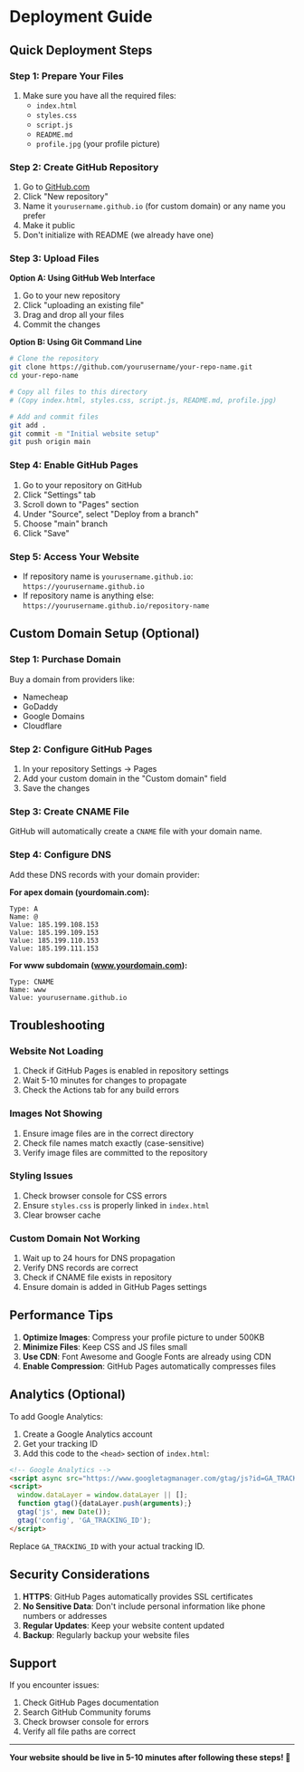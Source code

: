 # Deployment Guide

## Quick Deployment Steps

### Step 1: Prepare Your Files
1. Make sure you have all the required files:
   - `index.html`
   - `styles.css`
   - `script.js`
   - `README.md`
   - `profile.jpg` (your profile picture)

### Step 2: Create GitHub Repository
1. Go to [GitHub.com](https://github.com)
2. Click "New repository"
3. Name it `yourusername.github.io` (for custom domain) or any name you prefer
4. Make it public
5. Don't initialize with README (we already have one)

### Step 3: Upload Files
**Option A: Using GitHub Web Interface**
1. Go to your new repository
2. Click "uploading an existing file"
3. Drag and drop all your files
4. Commit the changes

**Option B: Using Git Command Line**
```bash
# Clone the repository
git clone https://github.com/yourusername/your-repo-name.git
cd your-repo-name

# Copy all files to this directory
# (Copy index.html, styles.css, script.js, README.md, profile.jpg)

# Add and commit files
git add .
git commit -m "Initial website setup"
git push origin main
```

### Step 4: Enable GitHub Pages
1. Go to your repository on GitHub
2. Click "Settings" tab
3. Scroll down to "Pages" section
4. Under "Source", select "Deploy from a branch"
5. Choose "main" branch
6. Click "Save"

### Step 5: Access Your Website
- If repository name is `yourusername.github.io`: `https://yourusername.github.io`
- If repository name is anything else: `https://yourusername.github.io/repository-name`

## Custom Domain Setup (Optional)

### Step 1: Purchase Domain
Buy a domain from providers like:
- Namecheap
- GoDaddy
- Google Domains
- Cloudflare

### Step 2: Configure GitHub Pages
1. In your repository Settings → Pages
2. Add your custom domain in the "Custom domain" field
3. Save the changes

### Step 3: Create CNAME File
GitHub will automatically create a `CNAME` file with your domain name.

### Step 4: Configure DNS
Add these DNS records with your domain provider:

**For apex domain (yourdomain.com):**
```
Type: A
Name: @
Value: 185.199.108.153
Value: 185.199.109.153
Value: 185.199.110.153
Value: 185.199.111.153
```

**For www subdomain (www.yourdomain.com):**
```
Type: CNAME
Name: www
Value: yourusername.github.io
```

## Troubleshooting

### Website Not Loading
1. Check if GitHub Pages is enabled in repository settings
2. Wait 5-10 minutes for changes to propagate
3. Check the Actions tab for any build errors

### Images Not Showing
1. Ensure image files are in the correct directory
2. Check file names match exactly (case-sensitive)
3. Verify image files are committed to the repository

### Styling Issues
1. Check browser console for CSS errors
2. Ensure `styles.css` is properly linked in `index.html`
3. Clear browser cache

### Custom Domain Not Working
1. Wait up to 24 hours for DNS propagation
2. Verify DNS records are correct
3. Check if CNAME file exists in repository
4. Ensure domain is added in GitHub Pages settings

## Performance Tips

1. **Optimize Images**: Compress your profile picture to under 500KB
2. **Minimize Files**: Keep CSS and JS files small
3. **Use CDN**: Font Awesome and Google Fonts are already using CDN
4. **Enable Compression**: GitHub Pages automatically compresses files

## Analytics (Optional)

To add Google Analytics:
1. Create a Google Analytics account
2. Get your tracking ID
3. Add this code to the `<head>` section of `index.html`:

```html
<!-- Google Analytics -->
<script async src="https://www.googletagmanager.com/gtag/js?id=GA_TRACKING_ID"></script>
<script>
  window.dataLayer = window.dataLayer || [];
  function gtag(){dataLayer.push(arguments);}
  gtag('js', new Date());
  gtag('config', 'GA_TRACKING_ID');
</script>
```

Replace `GA_TRACKING_ID` with your actual tracking ID.

## Security Considerations

1. **HTTPS**: GitHub Pages automatically provides SSL certificates
2. **No Sensitive Data**: Don't include personal information like phone numbers or addresses
3. **Regular Updates**: Keep your website content updated
4. **Backup**: Regularly backup your website files

## Support

If you encounter issues:
1. Check GitHub Pages documentation
2. Search GitHub Community forums
3. Check browser console for errors
4. Verify all file paths are correct

---

**Your website should be live in 5-10 minutes after following these steps! 🚀** 